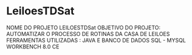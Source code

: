 # LeiloesTDSat

NOME DO PROJETO LEILOESTDSat
OBJETIVO DO PROJETO:  AUTOMATIZAR O PROCESSO DE ROTINAS DA CASA DE LEILOES
FERRAMENTAS UTILIZADAS :  JAVA E BANCO DE DADOS SQL - MYSQL WORKBENCH 8.0 CE
